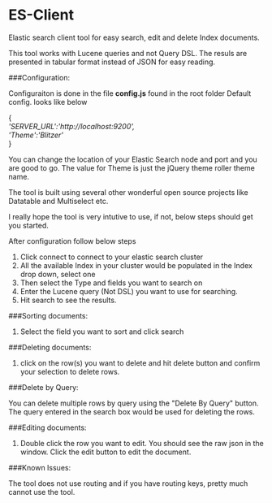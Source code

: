 ES-Client
=========

Elastic search client tool for easy search, edit and delete Index documents.

This tool works with Lucene queries and not Query DSL.
The resuls are presented in tabular format instead of JSON for easy reading.

###Configuration:

Configuraiton is done in the file **config.js** found in the root folder
Default config. looks like below

{</br>
   *'SERVER_URL':'http://localhost:9200',*</br>
   *'Theme':'Blitzer'*</br>
}

You can change the location of your Elastic Search node and port and you are good to go.
The value for Theme is just the jQuery theme roller theme name.

The tool is built using several other wonderful open source projects like Datatable and Multiselect etc.

I really hope the tool is very intutive to use, if not, below steps should get you started.

After configuration follow below steps

1) Click connect to connect to your elastic search cluster
2) All the available Index in your cluster would be populated in the Index drop down, select one
3) Then select the Type and fields you want to search on
4) Enter the Lucene query (Not DSL) you want to use for searching.
4) Hit search to see the results. 

###Sorting documents:

1) Select the field you want to sort and click search

###Deleting documents:

1) click on the row(s) you want to delete and hit delete button and confirm your selection to delete rows.

###Delete by Query:

You can delete multiple rows by query using the "Delete By Query" button. The query entered in the search box would be used for deleting the rows.

###Editing documents:

1) Double click the row you want to edit. You should see the raw json in the window. Click the edit
   button to edit the document.
  
###Known Issues:

The tool does not use routing and if you have routing keys, pretty much cannot use the tool.



   








